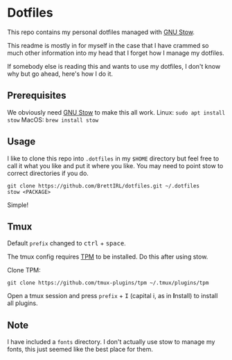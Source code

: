 # Dotfiles

This repo contains my personal dotfiles managed with [GNU Stow](http://www.gnu.org/software/stow/).

This readme is mostly in for myself in the case that I have crammed so much other information into my head that I forget how I manage my dotfiles.

If somebody else is reading this and wants to use my dotfiles, I don't know why but go ahead, here's how I do it.

## Prerequisites

We obviously need [GNU Stow](http://www.gnu.org/software/stow/) to make this all work.
Linux:
`sudo apt install stow`
MacOS:
`brew install stow`

## Usage

I like to clone this repo into `.dotfiles` in my `$HOME` directory but feel free to call it what you like and put it where you like. You may need to point stow to correct directories if you do.

    git clone https://github.com/BrettIRL/dotfiles.git ~/.dotfiles
    stow <PACKAGE>

Simple!

## Tmux

Default `prefix` changed to <kbd>ctrl</kbd> + <kbd>space</kbd>.

The tmux config requires [TPM](https://github.com/tmux-plugins/tpm) to be installed. Do this after using stow.

Clone TPM:

    git clone https://github.com/tmux-plugins/tpm ~/.tmux/plugins/tpm

Open a tmux session and press `prefix` + <kbd>I</kbd> (capital i, as in **I**nstall) to install all plugins.

## Note

I have included a `fonts` directory. I don't actually use stow to manage my fonts, this just seemed like the best place for them.
